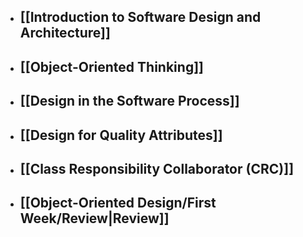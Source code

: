 + ## [[Introduction to Software Design and Architecture]]

+ ## [[Object-Oriented Thinking]]

+ ## [[Design in the Software Process]]

+ ## [[Design for Quality Attributes]]

+ ## [[Class Responsibility Collaborator (CRC)]]

+ ## [[Object-Oriented Design/First Week/Review|Review]]